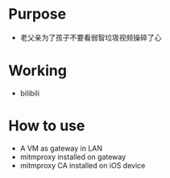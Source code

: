 # Purpose
- 老父亲为了孩子不要看弱智垃圾视频操碎了心
# Working
- bilibili
# How to use
- A VM as gateway in LAN
- mitmproxy installed on gateway
- mitmproxy CA installed on iOS device
